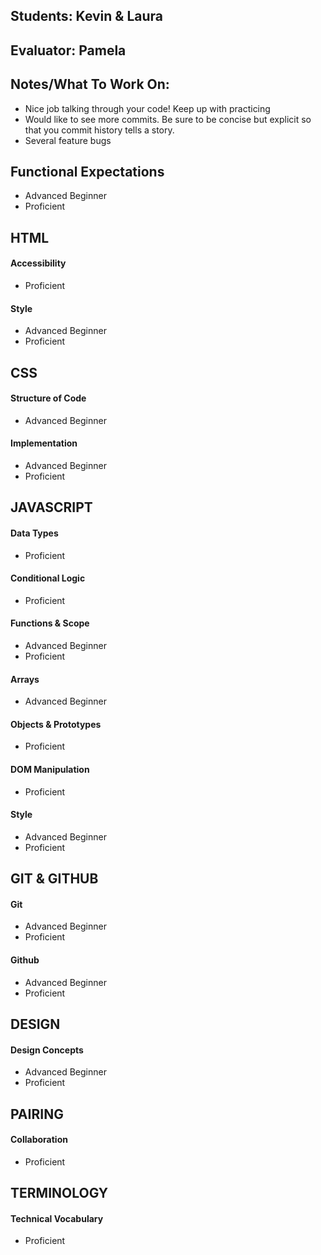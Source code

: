 ## Students: Kevin & Laura
## Evaluator: Pamela
## Notes/What To Work On:

- Nice job talking through your code! Keep up with practicing
- Would like to see more commits. Be sure to be concise but explicit so that you commit history tells a story.
- Several feature bugs

## Functional Expectations

* Advanced Beginner  
* Proficient  

## HTML

#### Accessibility
 
* Proficient  

#### Style

* Advanced Beginner  
* Proficient    

## CSS

#### Structure of Code

* Advanced Beginner    

#### Implementation

* Advanced Beginner  
* Proficient  

## JAVASCRIPT

#### Data Types
 
* Proficient  

#### Conditional Logic
 
* Proficient  

#### Functions & Scope

* Advanced Beginner  
* Proficient  

#### Arrays

* Advanced Beginner   

#### Objects & Prototypes
 
* Proficient  

#### DOM Manipulation

* Proficient  

#### Style

* Advanced Beginner  
* Proficient  

## GIT & GITHUB

#### Git

* Advanced Beginner  
* Proficient  

#### Github

* Advanced Beginner  
* Proficient  

## DESIGN

#### Design Concepts

* Advanced Beginner  
* Proficient    

## PAIRING

#### Collaboration
 
* Proficient  

## TERMINOLOGY

#### Technical Vocabulary

* Proficient